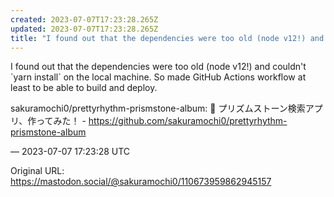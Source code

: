 ```yaml
---
created: 2023-07-07T17:23:28.265Z
updated: 2023-07-07T17:23:28.265Z
title: "I found out that the dependencies were too old (node v12!) and couldn&#39;t `yar[...]"
---
```


<p>I found out that the dependencies were too old (node v12!) and couldn&#39;t `yarn install` on the local machine. So made GitHub Actions workflow at least to be able to build and deploy.</p><p>sakuramochi0/prettyrhythm-prismstone-album: 💛 プリズムストーン検索アプリ、作ってみた！ - <a href="https://github.com/sakuramochi0/prettyrhythm-prismstone-album" target="_blank" rel="nofollow noopener noreferrer" translate="no"><span class="invisible">https://</span><span class="ellipsis">github.com/sakuramochi0/pretty</span><span class="invisible">rhythm-prismstone-album</span></a></p>

&mdash; 2023-07-07 17:23:28 UTC

Original URL: https://mastodon.social/@sakuramochi0/110673959862945157
